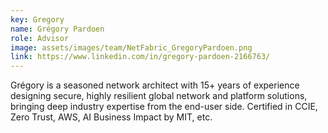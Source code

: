 ```yaml
---
key: Gregory
name: Grégory Pardoen
role: Advisor
image: assets/images/team/NetFabric_GregoryPardoen.png
link: https://www.linkedin.com/in/gregory-pardoen-2166763/
---
```


Grégory is a seasoned network architect with 15+ years of experience designing secure, highly resilient global network and platform solutions, bringing deep industry expertise from the end-user side. Certified in CCIE, Zero Trust, AWS, AI Business Impact by MIT, etc.
